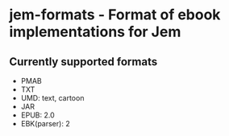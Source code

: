 # jem-formats - Format of ebook implementations for Jem

## Currently supported formats
- PMAB
- TXT
- UMD: text, cartoon
- JAR
- EPUB: 2.0
- EBK(parser): 2
